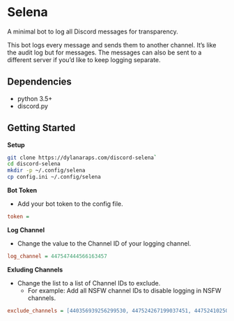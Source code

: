 # Selena

A minimal bot to log all Discord messages for
transparency.

This bot logs every message and sends them to another
channel. It’s like the audit log but for messages. The
messages can also be sent to a different server if
you’d like to keep logging separate.


## Dependencies

- python 3.5+
- discord.py


## Getting Started

**Setup**

```sh
git clone https://dylanaraps.com/discord-selena`
cd discord-selena
mkdir -p ~/.config/selena
cp config.ini ~/.config/selena
```

**Bot Token**

- Add your bot token to the config file.

```ini
token =
```

**Log Channel**

- Change the value to the Channel ID of your logging
  channel.

```ini
log_channel = 447547444566163457
```

**Exluding Channels**

- Change the list to a list of Channel IDs to exclude.
    - For example: Add all NSFW channel IDs to disable
      logging in NSFW channels.

```ini
exclude_channels = [440356939256299530, 447524267199037451, 447524102505496576]
```
